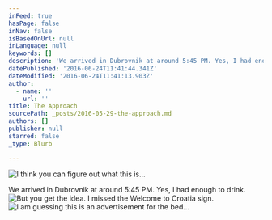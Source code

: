 ```yaml
---
inFeed: true
hasPage: false
inNav: false
isBasedOnUrl: null
inLanguage: null
keywords: []
description: 'We arrived in Dubrovnik at around 5:45 PM. Yes, I had enough to drink.'
datePublished: '2016-06-24T11:41:44.341Z'
dateModified: '2016-06-24T11:41:13.903Z'
author:
  - name: ''
    url: ''
title: The Approach
sourcePath: _posts/2016-05-29-the-approach.md
authors: []
publisher: null
starred: false
_type: Blurb

---
```

![I think you can figure out what this is...](https://s3-us-west-2.amazonaws.com/the-grid-img/p/952807efa032ad184195e413d9615e0f4028aa05.jpg)

We arrived in Dubrovnik at around 5:45 PM. Yes, I had enough to drink.
![But you get the idea. I missed the Welcome to Croatia sign.](https://s3-us-west-2.amazonaws.com/the-grid-img/p/94c270b06ef2b1014e06c90a47b52cbf5507e455.jpg)
![I am guessing this is an advertisement for the bed...](https://s3-us-west-2.amazonaws.com/the-grid-img/p/e40a393831e487be066ba952e3b30d41d8134695.jpg)